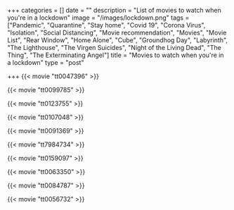 +++
categories = []
date = ""
description = "List of movies to watch when you're in a lockdown"
image = "/images/lockdown.png"
tags = ["Pandemic", "Quarantine", "Stay home", "Covid 19", "Corona Virus", "Isolation", "Social Distancing", "Movie recommendation", "Movies", "Movie List", "Rear Window", "Home Alone", "Cube", "Groundhog Day", "Labyrinth", "The Lighthouse", "The Virgen Suicides", "Night of the Living Dead", "The Thing", "The Exterminating Angel"]
title = "Movies to watch when you're in a lockdown"
type = "post"

+++
{{< movie "tt0047396" >}}

{{< movie "tt0099785" >}}

{{< movie "tt0123755" >}}

{{< movie "tt0107048" >}}

{{< movie "tt0091369" >}}

{{< movie "tt7984734" >}}

{{< movie "tt0159097" >}}

{{< movie "tt0063350" >}}

{{< movie "tt0084787" >}}

{{< movie "tt0056732" >}}